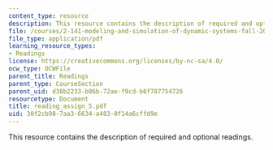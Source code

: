 ```yaml
---
content_type: resource
description: This resource contains the description of required and optional readings.
file: /courses/2-141-modeling-and-simulation-of-dynamic-systems-fall-2006/30f2cb987aa36634a4830f14a6cffd9e_reading_assign_5.pdf
file_type: application/pdf
learning_resource_types:
- Readings
license: https://creativecommons.org/licenses/by-nc-sa/4.0/
ocw_type: OCWFile
parent_title: Readings
parent_type: CourseSection
parent_uid: d38b2233-b06b-72ae-f9cd-b6f787754726
resourcetype: Document
title: reading_assign_5.pdf
uid: 30f2cb98-7aa3-6634-a483-0f14a6cffd9e
---
```

This resource contains the description of required and optional readings.
